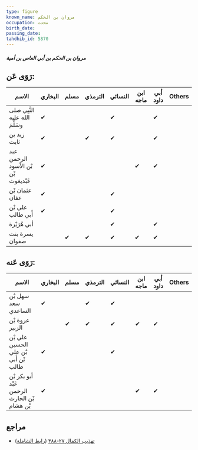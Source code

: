 ```yaml
---
type: figure
known_name: مروان بن الحكم
occupation: محدث
birth_date:
passing_date:
tahdhib_id: 5870
---
```

##### مروان بن الحكم بن أبي العاص بن أمية

## رَوَى عَن:
| الاسم                               | البخاري | مسلم | الترمذي | النسائي | ابن ماجه | أبي داود | Others |
| ----------------------------------- | ------- | ---- | ------- | ------- | -------- | -------- | ------ |
| النَّبِي صلى الله عليه وسَلَّمَ     | ✔       |      |         | ✔       |          | ✔        |        |
| زيد بن ثابت                         | ✔       |      | ✔       | ✔       |          | ✔        |        |
| عبد الرحمن بْن الأسود بْن عَبْديغوث | ✔       |      |         |         | ✔        | ✔        |        |
| عثمان بْن عفان                      | ✔       |      |         | ✔       |          |          |        |
| علي بْن أَبي طالب                   | ✔       |      |         | ✔       |          |          |        |
| أبي هُرَيْرة                        |         |      |         | ✔       |          | ✔        |        |
| يسرة بنت صفوان                      |         | ✔    | ✔       | ✔       | ✔        | ✔        |        |
## رَوَى عَنه:
| الاسم                                        | البخاري | مسلم | الترمذي | النسائي | ابن ماجه | أبي داود | Others |
| -------------------------------------------- | ------- | ---- | ------- | ------- | -------- | -------- | ------ |
| سهل بْن سعد الساعدي                          | ✔       |      | ✔       | ✔       |          |          |        |
| عروة بْن الزبير                              |         | ✔    | ✔       | ✔       | ✔        | ✔        |        |
| علي بْن الحسين بْن علي بْن أَبي طالب         | ✔       |      |         | ✔       |          |          |        |
| أبو بكر بْن عَبْد الرحمن بْن الحارث بْن هشام | ✔       |      |         |         | ✔        | ✔        |        |
## مراجع
- [تهذيب الكمال ٢٧-٣٨٨](obsidian://open?vault=Tahdhib-al-Kamal&file=Figures/٥٨٧٠-مروان%20بن%20الحكم%20بن%20أبي%20العاص%20بن%20أمية) ([رابط الشاملة](https://shamela.ws/book/3722/14777))